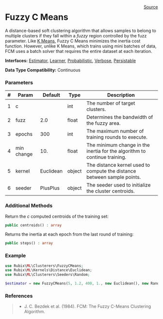<span style="float:right;"><a href="https://github.com/RubixML/RubixML/blob/master/src/Clusterers/FuzzyCMeans.php">Source</a></span>

# Fuzzy C Means
A distance-based soft clustering algorithm that allows samples to belong to multiple clusters if they fall within a *fuzzy* region controlled by the fuzz parameter. Like [K Means](k-means.md), Fuzzy C Means minimizes the inertia cost function. However, unlike K Means, which trains using mini batches of data, FCM uses a batch solver that requires the entire dataset at each iteration.

**Interfaces:** [Estimator](../estimator.md), [Learner](../learner.md), [Probabilistic](../probabilistic.md), [Verbose](../verbose.md), [Persistable](../persistable.md)

**Data Type Compatibility:** Continuous

### Parameters
| # | Param | Default | Type | Description |
|---|---|---|---|---|
| 1 | c | | int | The number of target clusters. |
| 2 | fuzz | 2.0 | float | Determines the bandwidth of the fuzzy area. |
| 3 | epochs | 300 | int | The maximum number of training rounds to execute. |
| 4 | min change | 10. | float | The minimum change in the inertia for the algorithm to continue training. |
| 5 | kernel | Euclidean | object | The distance kernel used to compute the distance between sample points. |
| 6 | seeder | PlusPlus | object | The seeder used to initialize the cluster centroids. |

### Additional Methods
Return the *c* computed centroids of the training set:
```php
public centroids() : array
```

Returns the inertia at each epoch from the last round of training:
```php
public steps() : array
```

### Example
```php
use Rubix\ML\Clusterers\FuzzyCMeans;
use Rubix\ML\Kernels\Distance\Euclidean;
use Rubix\ML\Clusterers\Seeders\Random;

$estimator = new FuzzyCMeans(5, 1.2, 400, 1., new Euclidean(), new Random());
```

### References
>- J. C. Bezdek et al. (1984). FCM: The Fuzzy C-Means Clustering Algorithm.